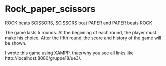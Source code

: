 # Rock_paper_scissors

 ROCK beats SCISSORS, SCISSORS beat PAPER and PAPER beats ROCK
 
 The game lasts 5 rounds. At the beginning of each round, the player must make his choice. After the fifth round, the score and history of the game will be shown.

I wrote this game using XAMPP, thats why you see all links like http://localhost:8080/gruppe18/ue3/.


